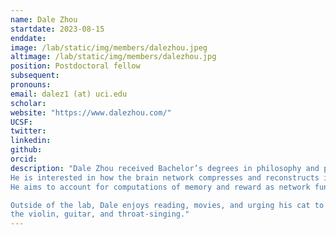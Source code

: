 ```yaml
---
name: Dale Zhou
startdate: 2023-08-15
enddate:
image: /lab/static/img/members/dalezhou.jpeg 
altimage: /lab/static/img/members/dalezhou.jpg 
position: Postdoctoral fellow
subsequent:
pronouns:
email: dalez1 (at) uci.edu
scholar:
website: "https://www.dalezhou.com/"
UCSF:
twitter:
linkedin: 
github:
orcid:
description: "Dale Zhou received Bachelor’s degrees in philosophy and psychology at the University of Maryland, College Park and a Ph.D. in neuroscience at the University of Pennsylvania.
He is interested in how the brain network compresses and reconstructs information as network structure changes across the lifespan.
He aims to account for computations of memory and reward as network functions of dimensionality reduction and expansion using experimental, naturalistic, and clinical data.

Outside of the lab, Dale enjoys reading, movies, and urging his cat to practice gratitude. He shares a birthday with Elvis and David Bowie, so dutifully carries out their musical legacy with 
the violin, guitar, and throat-singing."
---
```


